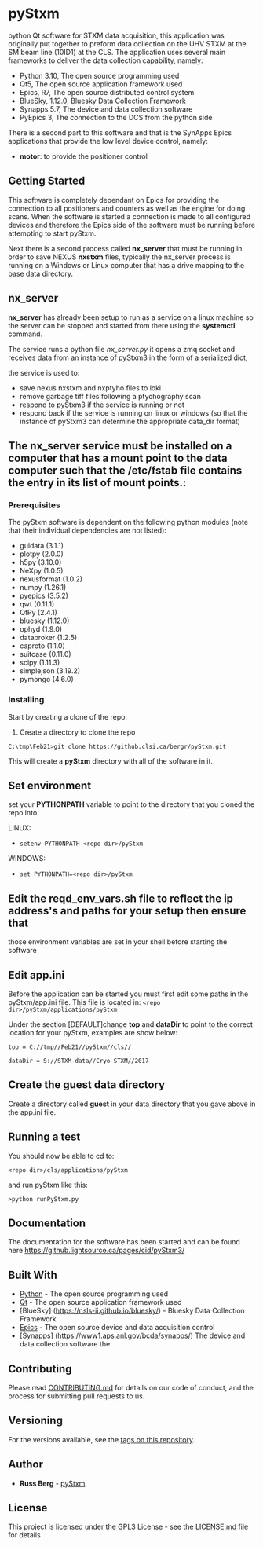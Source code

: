 # pyStxm
python Qt software for STXM data acquisition, this application was originally put together to preform data collection 
on the UHV STXM at the SM beam line (10ID1) at the CLS. The application uses several main frameworks to deliver the 
data collection capability, namely:
 
* Python 3.10, The open source programming used
* Qt5, The open source application framework used
* Epics, R7, The open source distributed control system
* BlueSky, 1.12.0, Bluesky Data Collection Framework 
* Synapps 5.7, The device and data collection software
* PyEpics 3, The connection to the DCS from the python side


There is a second part to this software and that is the SynApps Epics applications that provide the low level device 
control, namely:
	
- **motor**: to provide the positioner control


## Getting Started

This software is completely dependant on Epics for providing the connection to all positioners and counters as well as 
the engine for doing scans. When the software is started a connection is made to all configured devices and therefore 
the Epics side of the software must be running before attempting to start pyStxm.

Next there is a second process called **nx_server** that must be running in order to save NEXUS **nxstxm** files, 
typically the nx_server process is running on a Windows or Linux computer that has a drive mapping to the base data 
directory.

## nx_server

**nx_server** has already been setup to run as a service on a linux machine so the server can be stopped and started from 
there
using the **systemctl** command.

The service runs a python file _nx_server.py_
it opens a zmq socket and receives data from an instance of pyStxm3 
in the form of a serialized dict, 

the service is used to:
- save nexus nxstxm and nxptyho files to loki
- remove garbage tiff files following a ptychography scan
- respond to pyStxm3 if the service is running or not
- respond back if the service is running on linux or windows
  (so that the instance of pyStxm3 can determine the appropriate data_dir format)

The nx_server service must be installed on a computer that 
has a mount point to the data computer such that the /etc/fstab file contains the entry in its list of mount points.:
--------------------------------------
### Prerequisites

The pyStxm software is dependent on the following python modules (note that their individual dependencies are not listed):

 - guidata (3.1.1)
 - plotpy (2.0.0) 
 - h5py (3.10.0)
 - NeXpy (1.0.5)
 - nexusformat (1.0.2)
 - numpy (1.26.1)
 - pyepics (3.5.2)
 - qwt (0.11.1)
 - QtPy (2.4.1)
 - bluesky (1.12.0)
 - ophyd (1.9.0)
 - databroker (1.2.5)
 - caproto (1.1.0)
 - suitcase (0.11.0)
 - scipy (1.11.3)
 - simplejson (3.19.2)
 - pymongo (4.6.0)


### Installing

Start by creating a clone of the repo:

1. Create a directory to clone the repo

```C:\tmp\Feb21>git clone https://github.clsi.ca/bergr/pyStxm.git```

This will create a **pyStxm** directory with all of the software in it.

## Set environment 

set your **PYTHONPATH** variable to point to the directory that you  cloned the repo into


LINUX:

 - ```setenv PYTHONPATH <repo dir>/pyStxm```

WINDOWS:

- ```set PYTHONPATH=<repo dir>/pyStxm```

## Edit the reqd_env_vars.sh file to reflect the ip address's and paths for your setup then ensure that
those environment variables are set in your shell before starting the software

## Edit app.ini
Before the application can be started you must first edit some paths in the pyStxm/app.ini file.
This file is located in:
```<repo dir>/pyStxm/applications/pyStxm```

Under the section [DEFAULT]change **top** and **dataDir** to point to the correct location for your pyStxm, examples are show below:

```top = C://tmp//Feb21//pyStxm//cls//```

```dataDir = S://STXM-data//Cryo-STXM//2017```


## Create the guest data directory

Create a directory called **guest** in your data directory that you gave above in the app.ini file.

## Running a test 

You should now be able to cd to:

```<repo dir>/cls/applications/pyStxm```

and run pyStxm like this:

```>python runPyStxm.py```

## Documentation

The documentation for the software has been started and can be found here https://github.lightsource.ca/pages/cid/pyStxm3/

## Built With

* [Python](https://www.python.org/) - The open source programming used
* [Qt](https://www.qt.io/) - The open source application framework used
* [BlueSky] (https://nsls-ii.github.io/bluesky/) - Bluesky Data Collection Framework
* [Epics](http://www.aps.anl.gov/epics/) - The open source device and data acquisition control
* [Synapps] (https://www1.aps.anl.gov/bcda/synapps/) The device and data collection software the 


## Contributing

Please read [CONTRIBUTING.md](https://gist.github.com/PurpleBooth/b24679402957c63ec426) for details on our code of conduct, and the process for submitting pull requests to us.

## Versioning

For the versions available, see the [tags on this repository](https://github.com/your/project/tags). 

## Author

* **Russ Berg** -  [pyStxm](https://github.clsi.ca/bergr/pyStxm)



## License

This project is licensed under the GPL3 License - see the [LICENSE.md](LICENSE.md) file for details







